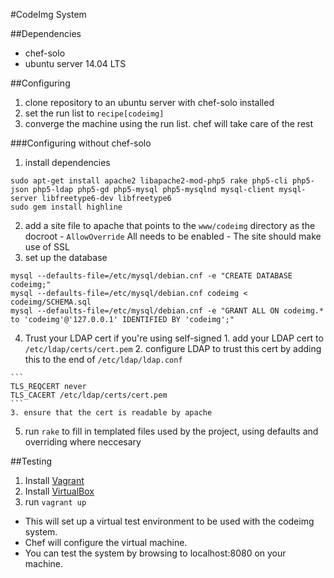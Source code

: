 #CodeImg System

##Dependencies
  - chef-solo
  - ubuntu server 14.04 LTS

##Configuring
  1. clone repository to an ubuntu server with chef-solo installed
  2. set the run list to `recipe[codeimg]`
  3. converge the machine using the run list. chef will take care of the rest

###Configuring without chef-solo
  1. install dependencies 
  
  ```
  sudo apt-get install apache2 libapache2-mod-php5 rake php5-cli php5-json php5-ldap php5-gd php5-mysql php5-mysqlnd mysql-client mysql-server libfreetype6-dev libfreetype6
  sudo gem install highline
  ```
  2. add a site file to apache that points to the `www/codeimg` directory as the docroot
    - `AllowOverride` All needs to be enabled
    - The site should make use of SSL
  3. set up the database
  
  ```
  mysql --defaults-file=/etc/mysql/debian.cnf -e "CREATE DATABASE codeimg;"
  mysql --defaults-file=/etc/mysql/debian.cnf codeimg < codeimg/SCHEMA.sql
  mysql --defaults-file=/etc/mysql/debian.cnf -e "GRANT ALL ON codeimg.* to 'codeimg'@'127.0.0.1' IDENTIFIED BY 'codeimg';" 
  ```
  4. Trust your LDAP cert if you're using self-signed
    1. add your LDAP cert to `/etc/ldap/certs/cert.pem`
    2. configure LDAP to trust this cert by adding this to the end of `/etc/ldap/ldap.conf`
    
    ```
    TLS_REQCERT never
    TLS_CACERT /etc/ldap/certs/cert.pem
    ```
    3. ensure that the cert is readable by apache
  5. run `rake` to fill in templated files used by the project, using defaults and overriding where neccesary

##Testing
1. Install [Vagrant](vagrantup.com)
2. Install [VirtualBox](virtualbox.org)
3. run `vagrant up`
  - This will set up a virtual test environment to be used with the codeimg system.
  - Chef will configure the virtual machine.
  - You can test the system by browsing to localhost:8080 on your machine.
